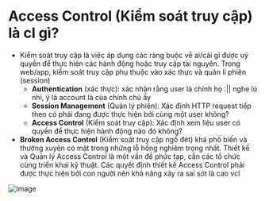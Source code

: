 # Access Control (Kiểm soát truy cập) là cl gì?
- Kiểm soát truy cập là việc áp dụng các ràng buộc về ai/cái gì được uỷ quyền để thực hiện các hành động hoặc truy cập tài nguyên. Trong web/app, kiểm soát truy cập phụ thuộc vào xác thực và quản lí phiên (session)
  - **Authentication** (xác thực): xác nhận rằng user là chính họ :|| nghe lú nhỉ, ý là account là của chính chủ ấy
  - **Session Management** (Quản lý phiên): Xác định HTTP request tiếp theo có phải đang được thực hiện bởi cùng một user không?
  - **Access Control** (Kiểm soát truy cập): Xác định xem liệu user có quyền để thực hiện hành động nào đó không?
- **Broken Access Control** (Kiểm soát truy cập ngố đét) khá phố biến và thường xuyên có mặt trong những lỗ hổng nghiêm trọng nhất. Thiết kế và Quản lý Access Control là một vấn đề phức tạp, cần các tổ chức cùng triển khai kỹ thuật. Các quyết định thiết kế Access Control phải được thực hiện bởi con người nên khả năng xảy ra sai sót là cao vcl

![image](https://github.com/Myozz/Web_Applications/assets/94811005/18205d4d-9bc1-49fa-9aca-a5c396f06417)
